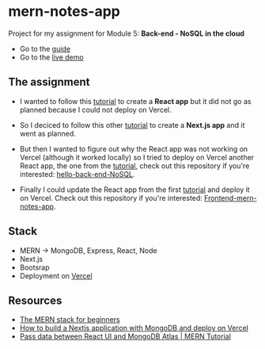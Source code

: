 # mern-notes-app

Project for my assignment for Module 5: **Back-end - NoSQL in the cloud**

- Go to the [guide](https://io.tskoli.dev/guides/61d321e7ef0b55000925bc5b)
- Go to the [live demo](https://frontend-mern-notes-app-apz07bdea-tristan-sch.vercel.app/notes)

## The assignment

- I wanted to follow this [tutorial](https://www.youtube.com/watch?v=nUbNn0voiBI) to create a **React app** but it did not go as planned because I could not deploy on Vercel.

- So I deciced to follow this other [tutorial](https://www.section.io/engineering-education/build-nextjs-with-mongodb-and-deploy-on-vercel/) to create a **Next.js app** and it went as planned.

- But then I wanted to figure out why the React app was not working on Vercel (although it worked locally) so I tried to deploy on Vercel another React app, the one from the [tutorial](https://ellertsmarik.medium.com/), check out this repository if you're interested: [hello-back-end-NoSQL](https://github.com/tristan-sch/hello-back-end-NoSQL).

- Finally I could update the React app from the first [tutorial](https://www.youtube.com/watch?v=nUbNn0voiBI) and deploy it on Vercel. Check out this repository if you're interested: [Frontend-mern-notes-app](https://github.com/tristan-sch/Frontend-mern-notes-app).

## Stack

- MERN -> MongoDB, Express, React, Node
- Next.js
- Bootsrap
- Deployment on [Vercel](https://vercel.com)

## Resources

- [The MERN stack for beginners](https://ellertsmarik.medium.com/)
- [How to build a Nextjs application with MongoDB and deploy on Vercel](https://www.section.io/engineering-education/build-nextjs-with-mongodb-and-deploy-on-vercel/)
- [Pass data between React UI and MongoDB Atlas | MERN Tutorial](https://www.youtube.com/watch?v=nUbNn0voiBI)
